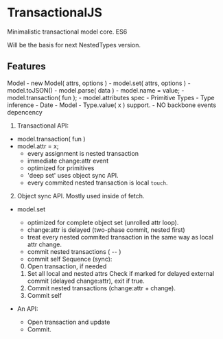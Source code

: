 # TransactionalJS

Minimalistic transactional model core. ES6

Will be the basis for next NestedTypes version.


Features
------------
Model
    - new Model( attrs, options )
    - model.set( attrs, options )
    - model.toJSON()
    - model.parse( data )
    - model.name = value; 
    - model.transaction( fun );
    - model.attributes spec
        - Primitive Types
        - Type inference
        - Date
        - Model
        - Type.value( x ) support.
    - NO backbone events depencency


1. Transactional API:
- model.transaction( fun )
- model.attr = x;
    - every assignment is nested transaction
    - immediate change:attr event
    - optimized for primitives
    - 'deep set' uses object sync API.
    - every commited nested transaction is local `touch`.
    
2. Object sync API. Mostly used inside of fetch.
- model.set
    - optimized for complete object set (unrolled attr loop).
    - change:attr is delayed (two-phase commit, nested first)
    - treat every nested commited transaction in the same way as local attr change.
    - commit nested transactions ( -- )
    - commit self 
    Sequence (sync):
    0. Open transaction, if needed
    1. Set all local and nested attrs
    Check if marked for delayed external commit (delayed change:attr), exit if true.
    2. Commit nested transactions (change:attr + change).
    3. Commit self
    
- An API:
    - Open transaction and update
    - Commit.
     
